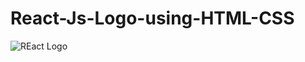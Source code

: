 # React-Js-Logo-using-HTML-CSS
![REact Logo](https://github.com/Educornerz/React-Js-Logo-using-HTML-CSS/assets/137485365/42c2e8d9-f56d-4604-9ee0-e96fc5cf2ec6)

